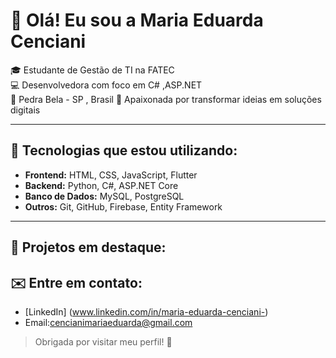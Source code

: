 # 👋 Olá! Eu sou a Maria Eduarda Cenciani

🎓 Estudante de Gestão de TI na FATEC  
💻 Desenvolvedora com foco em C# ,ASP.NET  
📍 Pedra Bela - SP , Brasil 
📱 Apaixonada por transformar ideias em soluções digitais

---

## 🚀 Tecnologias que estou utilizando:

- **Frontend:** HTML, CSS, JavaScript, Flutter  
- **Backend:** Python, C#, ASP.NET Core  
- **Banco de Dados:** MySQL, PostgreSQL  
- **Outros:** Git, GitHub, Firebase, Entity Framework

---

## 📱 Projetos em destaque:



## ✉️ Entre em contato:
- [LinkedIn] (www.linkedin.com/in/maria-eduarda-cenciani-)
- Email:cencianimariaeduarda@gmail.com

> Obrigada por visitar meu perfil! 💙
